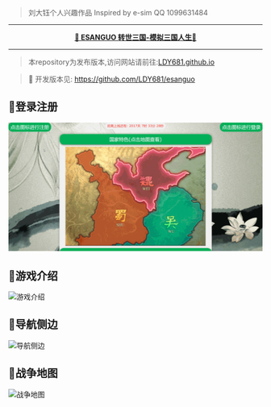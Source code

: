> 刘大钰个人兴趣作品 Inspired by e-sim QQ 1099631484

***
<p align="center"><b>  <a href="ldy681.github.io">🎉 ESANGUO 转世三国-模拟三国人生🎉</a></b></p>

***

>本repository为发布版本,访问网站请前往:<a href="ldy681.github.io">LDY681.github.io</a>

> 🙌 开发版本见:
https://github.com/LDY681/esanguo


## 🍻登录注册
![登陆注册](./gif/login.gif)

## 🍻游戏介绍
![游戏介绍](./gif/intro.gif)

## 🍻导航侧边
![导航侧边](./gif/navSideBar.gif)

## 🍻战争地图
![战争地图](./gif/map.gif)
